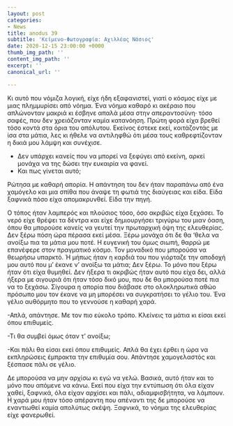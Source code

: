 ```yaml
---
layout: post
categories:
- News
title: anodus 39
subtitle: 'Κείμενο-Φωτογραφία: Αχιλλέας Νάσιος'
date: 2020-12-15 23:00:00 +0000
thumb_img_path: ''
content_img_path: ''
excerpt: ''
canonical_url: ''

---
```

Κι αυτό που νόμιζα λογική, είχε ήδη εξαφανιστεί, γιατί ο κόσμος είχε με μιας πλημμυρίσει από νόημα. Ένα νόημα καθαρό κι ακέραιο που απλώνονταν μακριά κι έσβηνε απαλά μέσα στην απεραντοσύνη· τόσο σαφές, που δεν χρειάζονταν καμία κατανόηση. Πρώτη φορά είχα βρεθεί τόσο κοντά στα όρια του απόλυτου. Εκείνος έστεκε εκεί, κοιτάζοντάς με ίσα στα μάτια, λες κι ήθελε να αντιληφθώ ότι μέσα τους καθρεφτίζονταν η δικιά μου λάμψη και συνέχισε.

* Δεν υπάρχει κανείς που να μπορεί να ξεφύγει από εκείνη, αρκεί μονάχα να της δώσει την ευκαιρία να φανεί.
* Και πως γίνεται αυτό;

Ρώτησα με καθαρή απορία. Η απάντηση του δεν ήταν παραπάνω από ένα χαμόγελο και μια σπίθα που άναψε τη φωτιά της διαύγειας και είδα. Είδα ξαφνικά πόσο είχα απομακρυνθεί. Είδα την πηγή.

Ο τόπος ήταν λαμπερός και πλούσιος τόσο, όσο ακριβώς είχα ξεχάσει. Το νερό είχε θρέψει τα δέντρα και είχε δημιουργήσει τριγύρω του μιαν όαση, όπου θα μπορούσε κανείς να γευτεί την πρωταρχική όψη της ελευθερίας. Δεν ξέρω πόση ώρα πέρασα εκεί μέσα. Ξέρω μονάχα ότι δε θα ‘θελα να ανοίξω πια τα μάτια μου ποτέ. Η ευγενική του όμως σιωπή, θαρρώ με επανέφερε στον πραγματικό κόσμο. Τον μοναδικό που μπορούσα να θεωρήσω υπαρκτό. Ή μήπως ήταν η καρδιά του που γιόρταζε την αποδοχή μου αυτό που μ’ έκανε ν’ ανοίξω τα μάτια; Δεν ξέρω. Το μόνο που ξέρω ήταν ότι είχα θυμηθεί. Δεν ήξερα τι ακριβώς ήταν αυτό που είχα δει, αλλά ήξερα με σιγουριά ότι ήταν τόσο δικό μου, που δε θα μπορούσα ποτέ πια να το ξεχάσω. Σίγουρα η απορία που διάβασε στο ολοκληρωτικά αθώο πρόσωπο μου τον έκανε να μη μπορέσει να συγκρατήσει το γέλιο του. Ένα γέλιο αυθόρμητο που το γεννούσε η καθαρή χαρά.

\-Απλά, απάντησε. Με τον πιο εύκολο τρόπο. Κλείνεις τα μάτια κι είσαι εκεί όπου επιθυμείς.

\-Τι θα συμβεί όμως όταν τ’ ανοίξω;

\-Και πάλι θα είσαι εκεί όπου επιθυμείς. Απλά θα έχει έρθει η ώρα να εκπληρώσεις έμπρακτα την επιθυμία σου. Απάντησε χαμογελαστός και ξέσπασε πάλι σε γέλιο.

Δε μπορούσα να μην αρχίσω κι εγώ να γελώ. Βασικά, αυτό ήταν και το μόνο που απόμενε να κάνω. Εκεί που είχα την εντύπωση ότι όλα είχαν χαθεί, ξαφνικά, όλα είχαν αρχίσει και πάλι, αδιαμφισβήτητα, να λάμπουν. Η χαρά μου ήταν τόσο απέραντη που απέναντι της δε μπορούσε να εναντιωθεί καμία απολύτως σκέψη. Ξαφνικά, το νόημα της ελευθερίας είχε φανερωθεί.